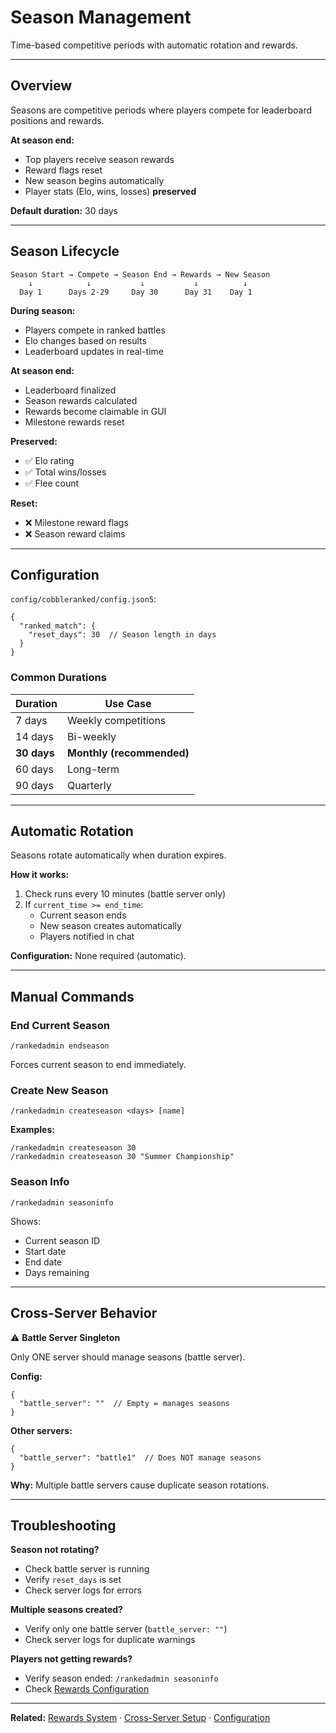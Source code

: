 # Season Management

Time-based competitive periods with automatic rotation and rewards.

---

## Overview

Seasons are competitive periods where players compete for leaderboard positions and rewards.

**At season end:**
- Top players receive season rewards
- Reward flags reset
- New season begins automatically
- Player stats (Elo, wins, losses) **preserved**

**Default duration:** 30 days

---

## Season Lifecycle

```
Season Start → Compete → Season End → Rewards → New Season
    ↓            ↓           ↓           ↓          ↓
  Day 1      Days 2-29     Day 30      Day 31    Day 1
```

**During season:**
- Players compete in ranked battles
- Elo changes based on results
- Leaderboard updates in real-time

**At season end:**
- Leaderboard finalized
- Season rewards calculated
- Rewards become claimable in GUI
- Milestone rewards reset

**Preserved:**
- ✅ Elo rating
- ✅ Total wins/losses
- ✅ Flee count

**Reset:**
- ❌ Milestone reward flags
- ❌ Season reward claims

---

## Configuration

`config/cobbleranked/config.json5`:

```json5
{
  "ranked_match": {
    "reset_days": 30  // Season length in days
  }
}
```

### Common Durations

| Duration | Use Case |
|----------|----------|
| 7 days | Weekly competitions |
| 14 days | Bi-weekly |
| **30 days** | **Monthly (recommended)** |
| 60 days | Long-term |
| 90 days | Quarterly |

---

## Automatic Rotation

Seasons rotate automatically when duration expires.

**How it works:**
1. Check runs every 10 minutes (battle server only)
2. If `current_time >= end_time`:
   - Current season ends
   - New season creates automatically
   - Players notified in chat

**Configuration:** None required (automatic).

---

## Manual Commands

### End Current Season

```
/rankedadmin endseason
```

Forces current season to end immediately.

### Create New Season

```
/rankedadmin createseason <days> [name]
```

**Examples:**
```
/rankedadmin createseason 30
/rankedadmin createseason 30 "Summer Championship"
```

### Season Info

```
/rankedadmin seasoninfo
```

Shows:
- Current season ID
- Start date
- End date  
- Days remaining

---

## Cross-Server Behavior

⚠️ **Battle Server Singleton**

Only ONE server should manage seasons (battle server).

**Config:**
```json5
{
  "battle_server": ""  // Empty = manages seasons
}
```

**Other servers:**
```json5
{
  "battle_server": "battle1"  // Does NOT manage seasons
}
```

**Why:** Multiple battle servers cause duplicate season rotations.

---

## Troubleshooting

**Season not rotating?**
- Check battle server is running
- Verify `reset_days` is set
- Check server logs for errors

**Multiple seasons created?**
- Verify only one battle server (`battle_server: ""`)
- Check server logs for duplicate warnings

**Players not getting rewards?**
- Verify season ended: `/rankedadmin seasoninfo`
- Check [Rewards Configuration](../configuration/rewards.md)

---

**Related:** [Rewards System](../configuration/rewards.md) · [Cross-Server Setup](../advanced/cross-server.md) · [Configuration](../configuration/config.md)
